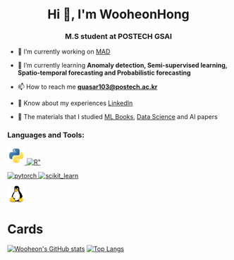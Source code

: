 <h1 align="center">Hi 👋, I'm WooheonHong</h1>
<h3 align="center">M.S student at POSTECH GSAI</h3>

- 🔭 I’m currently working on [MAD](https://github.com/WooheonHong/MAD)

- 🌱 I’m currently learning **Anomaly detection, Semi-supervised learning, Spatio-temporal forecasting and Probabilistic forecasting**

- 📫 How to reach me **quasar103@postech.ac.kr**

- 📄 Know about my experiences [LinkedIn](https://www.linkedin.com/in/wooheon-hong-b33621200/)

- 📝 The materials that I studied [ML Books](https://github.com/WooheonHong/ML-DL-Book-Summary), [Data Science](https://github.com/WooheonHong/DS-undergraduate) and AI papers

<h3 align="left">Languages and Tools:</h3>
<a href="https://www.python.org" target="_blank" rel="noreferrer"> <img src="https://raw.githubusercontent.com/devicons/devicon/master/icons/python/python-original.svg" alt="python" width="40" height="40"/> <a> <a href="https://www.r-project.org/" target="_blank" rel="noreferrer"> <img src="https://upload.wikimedia.org/wikipedia/commons/thumb/1/1b/R_logo.svg/1024px-R_logo.svg.png" alt=R" width="40" height="40"/> </a> </p> 
<a href="https://pytorch.org/" target="_blank" rel="noreferrer"> <img src="https://www.vectorlogo.zone/logos/pytorch/pytorch-icon.svg" alt="pytorch" width="40" height="40"/> </a> <a href="https://scikit-learn.org/" target="_blank" rel="noreferrer"> <img src="https://upload.wikimedia.org/wikipedia/commons/0/05/Scikit_learn_logo_small.svg" alt="scikit_learn" width="40" height="40"/> </a> </p>  
 <p align="left"> <a href="https://www.linux.org/" target="_blank" rel="noreferrer"> <img src="https://raw.githubusercontent.com/devicons/devicon/master/icons/linux/linux-original.svg" alt="linux" width="40" height="40"/> </a>  


# Cards

[![Wooheon's GitHub stats](https://github-readme-stats.vercel.app/api?username=WooheonHong&show_icons=true)](https://github.com/anuraghazra/github-readme-stats) [![Top Langs](https://github-readme-stats.vercel.app/api/top-langs/?username=WooheonHong&hide=html&layout=compact)](https://github.com/anuraghazra/github-readme-stats)


